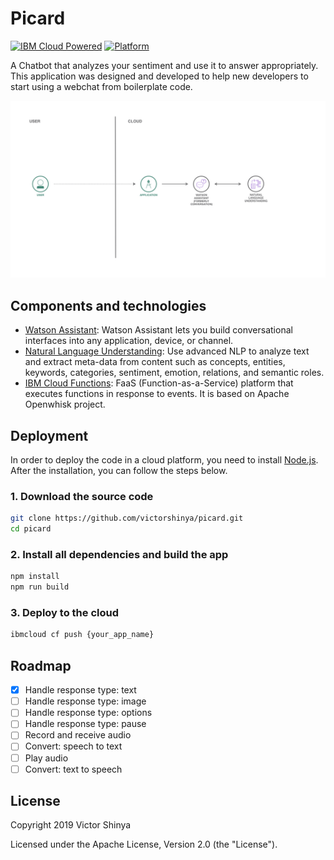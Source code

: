 # Picard

[![IBM Cloud Powered](https://img.shields.io/badge/IBM%20Cloud-powered-blue.svg)](https://cloud.ibm.com)
[![Platform](https://img.shields.io/badge/platform-nodejs-lightgrey.svg?style=flat)](https://developer.ibm.com/node/)

A Chatbot that analyzes your sentiment and use it to answer appropriately. This application was designed and developed to help new developers to start using a webchat from boilerplate code.

![Architecture Design](doc/source/images/architecture.jpeg)

## Components and technologies

* [Watson Assistant](https://cloud.ibm.com/catalog/services/watson-assistant): Watson Assistant lets you build conversational interfaces into any application, device, or channel.
* [Natural Language Understanding](https://cloud.ibm.com/catalog/services/natural-language-understanding): Use advanced NLP to analyze text and extract meta-data from content such as concepts, entities, keywords, categories, sentiment, emotion, relations, and semantic roles.
* [IBM Cloud Functions](https://cloud.ibm.com/openwhisk): FaaS (Function-as-a-Service) platform that executes functions in response to events. It is based on Apache Openwhisk project.

## Deployment

In order to deploy the code in a cloud platform, you need to install [Node.js](https://nodejs.org/). After the installation, you can follow the steps below.

### 1. Download the source code

```sh
git clone https://github.com/victorshinya/picard.git
cd picard
```

### 2. Install all dependencies and build the app

```sh
npm install
npm run build
```

### 3. Deploy to the cloud

```sh
ibmcloud cf push {your_app_name}
```

## Roadmap

- [x] Handle response type: text
- [ ] Handle response type: image
- [ ] Handle response type: options
- [ ] Handle response type: pause
- [ ] Record and receive audio
- [ ] Convert: speech to text
- [ ] Play audio
- [ ] Convert: text to speech

## License

Copyright 2019 Victor Shinya

Licensed under the Apache License, Version 2.0 (the "License").
